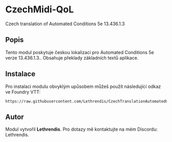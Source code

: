 
# CzechMidi-QoL

Czech translation of Automated Conditions 5e 13.436.1.3

## Popis
Tento modul poskytuje českou lokalizaci pro Automated Conditions 5e verze 13.436.1.3.. Obsahuje překlady základních textů aplikace.

## Instalace
Pro instalaci modulu obvyklým upůsobem můžeš použít následující odkaz ve Foundry VTT:

```
https://raw.githubusercontent.com/Lethrendis/CzechTranslationAutomatedConditions5e/main/module.json
```

## Autor
Modul vytvořil **Lethrendis**. Pro dotazy mě kontaktujte na mém Discordu: Lethrendis.
